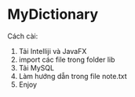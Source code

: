 # MyDictionary
 
Cách cài:
 1. Tải Intelliji và JavaFX
 2. import các file trong folder lib
 3. Tải MySQL
 4. Làm hướng dẫn trong file note.txt
 5. Enjoy
